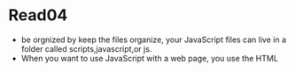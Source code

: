 # Read04
* be orgnized by keep the files organize, your JavaScript files can live in a folder called scripts,javascript,or js. 
* When you want to use JavaScript with a web page, you use the HTML <script> element to tell the browser it is coming across a script.Its s re attribute tells people where the JavaScript file is stored. 
* If you view the source code of the page in the browser,the JavaScript will not have changed the HTML,because the script works with the model of the web page that the browser has created. 
* Java language:
  - A script is a series of instructions that a computer can follow one-by-one.Each individual instruction or step is known as a statement.Statements should end with a semicolon.
  - JavaScript is case sensitive so hourNow means something different to HourNow or HOURNOW.
  - You should write comments to explain what your code does.They help make your code easier to read and understand.

- A variable is a good name for this concept because the data stored in a variable can change (or vary) each time a script runs.

# Read04b
-----------
- Take input (keyboard, mouse, touch screen,GPS, etc), store information(in memory), process it (changes it using an algorithm then backed to store,CPU)and then output the results(screen, speaker,printer,photos, games,VR...etc)
* circuitry can be an art form like if i have a creative idea out, i can get that creative using circuits.
- more complicated circuits can take multiple signals and combine them,and give you adifferent result.(AND,NAND,NOT,NOR,OR,XOR)
- Software is all of the computer programs, or code , or runing on this machine.
CPU: central processig unit, the CPU is the master chip that controls all the parts of the computer.